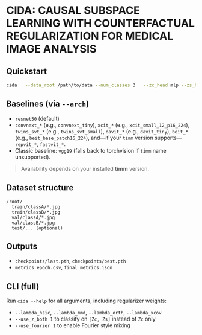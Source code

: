 
# CIDA: CAUSAL SUBSPACE LEARNING WITH COUNTERFACTUAL REGULARIZATION FOR MEDICAL IMAGE ANALYSIS


## Quickstart
```bash
cida   --data_root /path/to/data --num_classes 3   --zc_head mlp --zs_head mlp --zc_dim 256 --zs_dim 256   --epochs 50 --batch_size 32
```

## Baselines (via `--arch`)
- `resnet50` (default)
- `convnext_*` (e.g., `convnext_tiny`), `xcit_*` (e.g., `xcit_small_12_p16_224`),
  `twins_svt_*` (e.g., `twins_svt_small`), `davit_*` (e.g., `davit_tiny`),
  `beit_*` (e.g., `beit_base_patch16_224`), and—if your `timm` version supports—
  `repvit_*`, `fastvit_*`.
- Classic baseline: `vgg19` (falls back to torchvision if `timm` name unsupported).

> Availability depends on your installed **timm** version.

## Dataset structure
```
/root/
  train/classA/*.jpg
  train/classB/*.jpg
  val/classA/*.jpg
  val/classB/*.jpg
  test/... (optional)
```

## Outputs
- `checkpoints/last.pth`, `checkpoints/best.pth`
- `metrics_epoch.csv`, `final_metrics.json`

## CLI (full)
Run `cida --help` for all arguments, including regularizer weights:
- `--lambda_hsic`, `--lambda_mmd`, `--lambda_orth`, `--lambda_xcov`
- `--use_z_both 1` to classify on `[Zc, Zs]` instead of `Zc` only
- `--use_fourier 1` to enable Fourier style mixing
